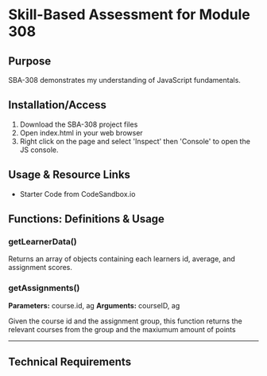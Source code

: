 # Skill-Based Assessment for Module 308 #

## Purpose ##

SBA-308 demonstrates my understanding of JavaScript fundamentals. 

## Installation/Access ##

1. Download the SBA-308 project files
2. Open index.html in your web browser
3. Right click on the page and select 'Inspect' then 'Console' to open the JS console.

## Usage & Resource Links ##

- Starter Code from CodeSandbox.io

## Functions: Definitions & Usage ##
### getLearnerData() ###
Returns an array of objects containing each learners id, average, and assignment scores. 

### getAssignments() ###
**Parameters:** course.id, ag
**Arguments:** courseID, ag

Given the course id and the assignment group, this function returns the relevant courses from the group and the maxiumum amount of points 

---

## Technical Requirements ## 
